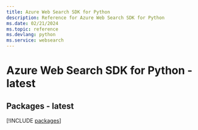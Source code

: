 ```yaml
---
title: Azure Web Search SDK for Python
description: Reference for Azure Web Search SDK for Python
ms.date: 02/21/2024
ms.topic: reference
ms.devlang: python
ms.service: websearch
---
```

# Azure Web Search SDK for Python - latest
## Packages - latest
[!INCLUDE [packages](web-search-index.md)]